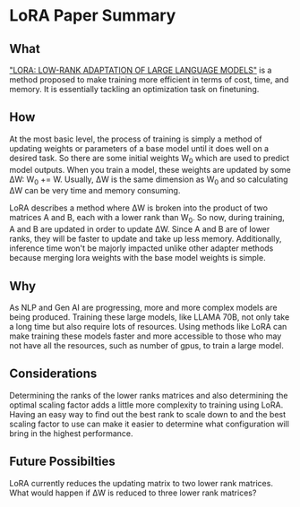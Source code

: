 # LoRA Paper Summary

## What
["LORA: LOW-RANK ADAPTATION OF LARGE LANGUAGE MODELS"](https://arxiv.org/pdf/2106.09685.pdf) is a method proposed to make training more efficient in terms of cost, time, and memory. It is essentially tackling an optimization task on finetuning.
## How
At the most basic level, the process of training is simply a method of updating weights or parameters of a base model until it does well on a desired task. So there are some initial weights W<sub>0</sub> which are used to predict model outputs. When you train a model, these weights are updated by some &Delta;W: W<sub>0</sub> += W. Usually, &Delta;W is the same dimension as W<sub>0</sub> and so calculating &Delta;W can be very time and memory consuming.

LoRA describes a method where &Delta;W is broken into the product of two matrices A and B, each with a lower rank than W<sub>0</sub>. So now, during training, A and B are updated in order to update &Delta;W. Since A and B are of lower ranks, they will be faster to update and take up less memory. Additionally, inference time won't be majorly impacted unlike other adapter methods because merging lora weights with the base model weights is simple.

## Why
As NLP and Gen AI are progressing, more and more complex models are being produced. Training these large models, like LLAMA 70B, not only take a long time but also require lots of resources. Using methods like LoRA can make training these models faster and more accessible to those who may not have all the resources, such as number of gpus, to train a large model.

## Considerations
Determining the ranks of the lower ranks matrices and also determining the optimal scaling factor adds a little more complexity to training using LoRA. Having an easy way to find out the best rank to scale down to and the best scaling factor to use can make it easier to determine what configuration will bring in the highest performance.

## Future Possibilties
LoRA currently reduces the updating matrix to two lower rank matrices. What would happen if &Delta;W is reduced to three lower rank matrices?
